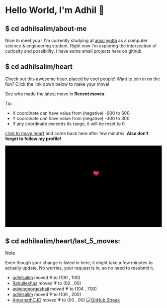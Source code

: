 # Hello World, I'm Adhil 👋

## $ cd adhilsalim/about-me
Nice to meet you ! I'm currently studying at [amal jyothi](https://www.ajce.in/home/index.html) as a computer science & engineering student. Right now i'm exploring the intersection of curiosity and possibility. I have some small projects here on github.
## $ cd adhilsalim/heart
Check out this awesome heart placed by cool people! Want to join in on the fun? Click the link down below to make your move!

See who made the latest move in **Recent moves**
> [!TIP]
> - X coordinate can have value from (negative) -600 to 600
> - Y coordinate can have value from (negative) -300 to 300
> - If any coordinate exceeds its range, it will be reset to 0

[click to move heart](https://github.com/adhilsalim/adhilsalim/issues/new?title=00,200&body=DO+NOT+ADD+SPACE.+Just+change+the+values+and+hit+submit.+It+will+take+some+time+to+reflect.) and come back here after few minutes. **Also don't forget to follow my profile!**

![GitHub Banner Image](github_banner_heart.png)

## $ cd adhilsalim/heart/last_5_moves: 
> [!NOTE] 
> Even though your change is listed in here, it might take a few minutes to actually update. No worries, your request is in, so no need to resubmit it.
- [adhilsalim](https://github.com/adhilsalim) moved 💗 to (100 , 100)
- [Rahullekhaz](https://github.com/Rahullekhaz) moved 💗 to (00 , 00)
- [edwingeorgeshaji](https://github.com/edwingeorgeshaji) moved 💗 to (104 , 700)
- [adhilsalim](https://github.com/adhilsalim) moved 💗 to (100 , 200)
- [AmarnathCJD](https://github.com/AmarnathCJD) moved 💗 to (00 , 00)
[![GitHub Streak](https://github-readme-streak-stats.herokuapp.com?user=adhilsalim&theme=dark&hide_border=true)](https://git.io/streak-stats)
